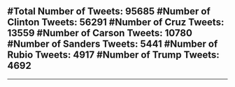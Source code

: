 #Total Number of Tweets: 95685 
#Number of Clinton Tweets: 56291
#Number of Cruz Tweets: 13559
#Number of Carson Tweets: 10780
#Number of Sanders Tweets: 5441
#Number of Rubio Tweets: 4917
#Number of Trump Tweets: 4692
---
---
